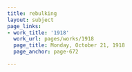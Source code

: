 ```yaml
---
title: rebulking
layout: subject
page_links:
- work_title: '1918'
  work_url: pages/works/1918
  page_title: Monday, October 21, 1918
  page_anchor: page-672

---
```

